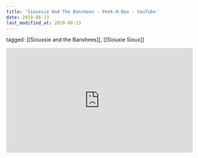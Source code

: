 ```yaml
---
title: 'Siouxsie And The Banshees - Peek-A-Boo - YouTube'
date: 2019-08-13
last_modified_at: 2019-08-13
---
```

tagged: [[Siouxsie and the Banshees]], [[Siouxie Sioux]]
<iframe allow="accelerometer; autoplay; clipboard-write; encrypted-media; gyroscope; picture-in-picture" allowfullscreen="" frameborder="0" height="281" id="youtube_iframe" src="https://www.youtube.com/embed/gGH_16SICL0?feature=oembed&amp;enablejsapi=1&amp;origin=https://safe.txmblr.com&amp;wmode=opaque" width="500"></iframe>